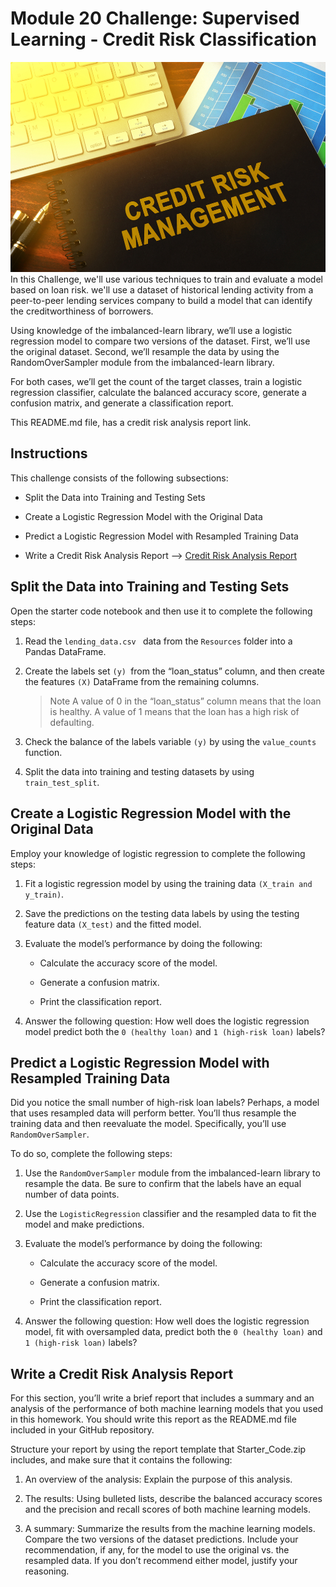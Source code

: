 # Module 20 Challenge: Supervised Learning - Credit Risk Classification 
![Image](./Images/Credit_Risk_Mgmt.jpg)
In this Challenge, we'll use various techniques to train and evaluate a model based on loan risk. we'll use a dataset of historical lending activity from a peer-to-peer lending services company to build a model that can identify the creditworthiness of borrowers.

Using knowledge of the imbalanced-learn library, we’ll use a logistic regression model to compare two versions of the dataset. First, we’ll use the original dataset. Second, we’ll resample the data by using the RandomOverSampler module from the imbalanced-learn library.

For both cases, we’ll get the count of the target classes, train a logistic regression classifier, calculate the balanced accuracy score, generate a confusion matrix, and generate a classification report.

This README.md file, has a credit risk analysis report link.

## Instructions
This challenge consists of the following subsections:
- Split the Data into Training and Testing Sets

- Create a Logistic Regression Model with the Original Data

- Predict a Logistic Regression Model with Resampled Training Data

- Write a Credit Risk Analysis Report --> [Credit Risk Analysis Report](./Classification_Report.md)

## Split the Data into Training and Testing Sets
Open the starter code notebook and then use it to complete the following steps:

1. Read the `lending_data.csv ` data from the `Resources` folder into a Pandas DataFrame.

2. Create the labels set `(y) `from the “loan_status” column, and then create the features `(X)` DataFrame from the remaining columns.

    > Note A value of 0 in the “loan_status” column means that the loan is healthy. A value of 1 means that the loan has a high risk of defaulting.

3. Check the balance of the labels variable `(y)` by using the `value_counts` function.

4. Split the data into training and testing datasets by using `train_test_split`.
      
## Create a Logistic Regression Model with the Original Data
Employ your knowledge of logistic regression to complete the following steps:

1. Fit a logistic regression model by using the training data `(X_train and y_train)`.

2. Save the predictions on the testing data labels by using the testing feature data `(X_test)` and the fitted model.

3. Evaluate the model’s performance by doing the following:

    - Calculate the accuracy score of the model.

    - Generate a confusion matrix.

    - Print the classification report.

4. Answer the following question: How well does the logistic regression model predict both the `0 (healthy loan)` and `1 (high-risk loan)` labels?

## Predict a Logistic Regression Model with Resampled Training Data
Did you notice the small number of high-risk loan labels? Perhaps, a model that uses resampled data will perform better. You’ll thus resample the training data and then reevaluate the model. Specifically, you’ll use `RandomOverSampler`.

To do so, complete the following steps:

1. Use the `RandomOverSampler` module from the imbalanced-learn library to resample the data. Be sure to confirm that the labels have an equal number of data points.

2. Use the `LogisticRegression` classifier and the resampled data to fit the model and make predictions.

3. Evaluate the model’s performance by doing the following:

    - Calculate the accuracy score of the model.

    - Generate a confusion matrix.

    - Print the classification report.

4. Answer the following question: How well does the logistic regression model, fit with oversampled data, predict both the `0 (healthy loan)` and `1 (high-risk loan)` labels?

## Write a Credit Risk Analysis Report
For this section, you’ll write a brief report that includes a summary and an analysis of the performance of both machine learning models that you used in this homework. You should write this report as the README.md file included in your GitHub repository.

Structure your report by using the report template that Starter_Code.zip includes, and make sure that it contains the following:

1. An overview of the analysis: Explain the purpose of this analysis.

2. The results: Using bulleted lists, describe the balanced accuracy scores and the precision and recall scores of both machine learning models.

3. A summary: Summarize the results from the machine learning models. Compare the two versions of the dataset predictions. Include your recommendation, if any, for the model to use the original vs. the resampled data. If you don’t recommend either model, justify your reasoning.
